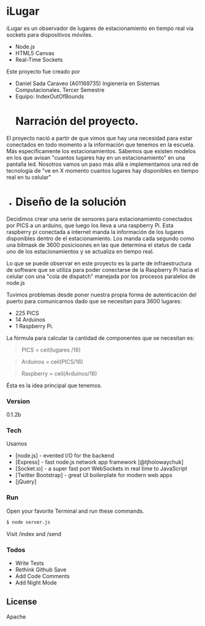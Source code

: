 # iLugar

iLugar es un observador de lugares de estacionamiento en tiempo real via sockets para dispositivos móviles.

  - Node.js
  - HTML5 Canvas
  - Real-Time Sockets

Este proyecto fue creado por
- Daniel Sada Caraveo (A01169735) Ingienería en Sistemas Computacionales. Tercer Semestre
- Equipo: IndexOutOfBounds
    # Narración del proyecto.

El proyecto nació a partir de que vimos que hay una necesidad para estar conectados en todo momento a la información que tenemos en la escuela. Más especificamente los estacionamientos. Sábemos que existen modelos en los que avisan "cuantos lugares hay en un estacionamiento" en una pantalla led. Nosotros vamos un paso más allá e implementamos una red de tecnología de "ve en X momento cuantos lugares hay disponibles en tiempo real en tu celular"


-
    # Diseño de la solución

Decidimos crear una serie de sensores para estacionamiento conectados por PICS a un arduino, que luego los lleva a una raspberry Pi. Esta raspberry pi conectada a internet manda la información de los lugares disponibles dentro de el estacionamiento. Los manda cada segundo como una bitmask de 3600 posicioones en las que determina el status de cada uno de los estacionamientos y se actualiza en tiempo real.

Lo que se puede observar en este proyecto es la parte de infraestructura de software que se utiliza para poder conectarse de la Raspberry Pi hacia el celular con una "cola de dispatch" manejada por los procesos paralelos de node.js

Tuvimos problemas desde poner nuestra propia forma de autenticación del puerto para comunicarnos dado que se necesitan para 3600 lugares:
- 225 PICS
- 14 Arduinos
- 1 Raspberry Pi.

La fórmula para calcular la cantidad de componentes que se necesitan es:
> PICS  = ceil(lugares /16)

> Arduinos = ceil(PICS/16)

> Raspberry = ceil(Arduinos/16)


Ésta es la idea principal que tenemos.


### Version
0.1.2b
### Tech

Usamos
* [node.js] - evented I/O for the backend
* [Express] - fast node.js network app framework [@tjholowaychuk]
* [Socket.io] - a super fast port WebSockets in real time to JavaScript
* [Twitter Bootstrap] - great UI boilerplate for modern web apps
* [jQuery]


### Run



Open your favorite Terminal and run these commands.
```sh
$ node server.js
```
Visit /index and /send

### Todos

 - Write Tests
 - Rethink Github Save
 - Add Code Comments
 - Add Night Mode

License
----
Apache


